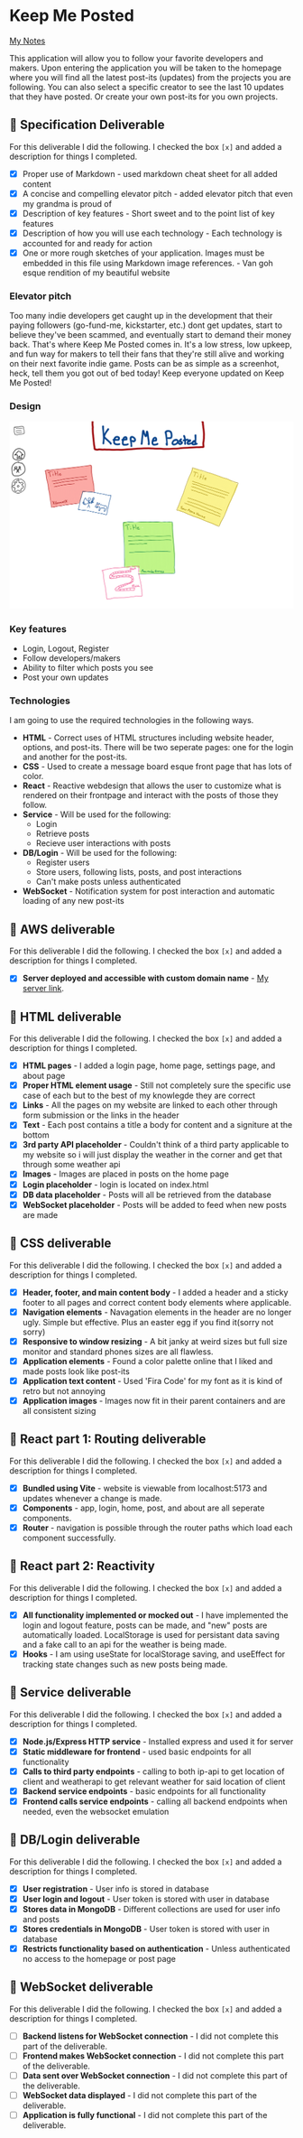 # Keep Me Posted

[My Notes](notes.md)

This application will allow you to follow your favorite developers and makers. Upon entering the application you will be taken to the homepage where you will find all the latest post-its (updates) from the projects you are following. You can also select a specific creator to see the last 10 updates that they have posted. Or create your own post-its for you own projects.


## 🚀 Specification Deliverable

For this deliverable I did the following. I checked the box `[x]` and added a description for things I completed.

- [x] Proper use of Markdown - used markdown cheat sheet for all added content
- [x] A concise and compelling elevator pitch - added elevator pitch that even my grandma is proud of
- [x] Description of key features - Short sweet and to the point list of key features 
- [x] Description of how you will use each technology - Each technology is accounted for and ready for action
- [x] One or more rough sketches of your application. Images must be embedded in this file using Markdown image references. - Van goh esque rendition of my beautiful website

### Elevator pitch

Too many indie developers get caught up in the development that their paying followers (go-fund-me, kickstarter, etc.) dont get updates, start to believe they've been scammed, and eventually start to demand their money back. That's where Keep Me Posted comes in. It's a low stress, low upkeep, and fun way for makers to tell their fans that they're still alive and working on their next favorite indie game. Posts can be as simple as a screenhot, heck, tell them you got out of bed today! Keep everyone updated on Keep Me Posted!

### Design

![Design image](/Photos/KMPmockup%20P2.png)


### Key features

- Login, Logout, Register
- Follow developers/makers
- Ability to filter which posts you see
- Post your own updates


### Technologies

I am going to use the required technologies in the following ways.

- **HTML** - Correct uses of HTML structures including website header, options, and post-its. There will be two seperate pages: one for the login and another for the post-its.
- **CSS** - Used to create a message board esque front page that has lots of color.
- **React** - Reactive webdesign that allows the user to customize what is rendered on their frontpage and interact with the posts of those they follow.
- **Service** - Will be used for the following:
     - Login
     - Retrieve posts
     - Recieve user interactions with posts
- **DB/Login** - Will be used for the following:
     - Register users
     - Store users, following lists, posts, and post interactions
     - Can't make posts unless authenticated
- **WebSocket** - Notification system for post interaction and automatic loading of any new post-its

## 🚀 AWS deliverable

For this deliverable I did the following. I checked the box `[x]` and added a description for things I completed.

- [x] **Server deployed and accessible with custom domain name** - [My server link](https://keepmeposted.click).

## 🚀 HTML deliverable

For this deliverable I did the following. I checked the box `[x]` and added a description for things I completed.

- [x] **HTML pages** - I added a login page, home page, settings page, and about page
- [x] **Proper HTML element usage** - Still not completely sure the specific use case of each but to the best of my knowlegde they are correct
- [x] **Links** - All the pages on my website are linked to each other through form submission or the links in the header
- [x] **Text** - Each post contains a title a body for content and a signiture at the bottom
- [x] **3rd party API placeholder** - Couldn't think of a third party applicable to my website so i will just display the weather in the corner and get that through some weather api
- [x] **Images** - Images are placed in posts on the home page
- [x] **Login placeholder** - login is located on index.html
- [X] **DB data placeholder** - Posts will all be retrieved from the database
- [x] **WebSocket placeholder** - Posts will be added to feed when new posts are made

## 🚀 CSS deliverable

For this deliverable I did the following. I checked the box `[x]` and added a description for things I completed.

- [x] **Header, footer, and main content body** - I added a header and a sticky footer to all pages and correct content body elements where applicable.
- [x] **Navigation elements** - Navagation elements in the header are no longer ugly. Simple but effective. Plus an easter egg if you find it(sorry not sorry)
- [x] **Responsive to window resizing** - A bit janky at weird sizes but full size monitor and standard phones sizes are all flawless.
- [x] **Application elements** - Found a color palette online that I liked and made posts look like post-its
- [x] **Application text content** - Used 'Fira Code' for my font as it is kind of retro but not annoying
- [x] **Application images** - Images now fit in their parent containers and are all consistent sizing

## 🚀 React part 1: Routing deliverable

For this deliverable I did the following. I checked the box `[x]` and added a description for things I completed.

- [x] **Bundled using Vite** - website is viewable from localhost:5173 and updates whenever a change is made.
- [x] **Components** - app, login, home, post, and about are all seperate components.
- [x] **Router** - navigation is possible through the router paths which load each component successfully.

## 🚀 React part 2: Reactivity

For this deliverable I did the following. I checked the box `[x]` and added a description for things I completed.

- [x] **All functionality implemented or mocked out** - I have implemented the login and logout feature, posts can be made, and "new" posts are automatically loaded. LocalStorage is used for persistant data saving and a fake call to an api for the weather is being made.
- [x] **Hooks** - I am using useState for localStorage saving, and useEffect for tracking state changes such as new posts being made.

## 🚀 Service deliverable

For this deliverable I did the following. I checked the box `[x]` and added a description for things I completed.

- [x] **Node.js/Express HTTP service** - Installed express and used it for server
- [x] **Static middleware for frontend** - used basic endpoints for all functionality
- [x] **Calls to third party endpoints** - calling to both ip-api to get location of client and weatherapi to get relevant weather for said location of client
- [x] **Backend service endpoints** - basic endpoints for all functionality
- [x] **Frontend calls service endpoints** - calling all backend endpoints when needed, even the websocket emulation

## 🚀 DB/Login deliverable

For this deliverable I did the following. I checked the box `[x]` and added a description for things I completed.

- [x] **User registration** - User info is stored in database
- [x] **User login and logout** - User token is stored with user in database
- [x] **Stores data in MongoDB** - Different collections are used for user info and posts
- [x] **Stores credentials in MongoDB** - User token is stored with user in database
- [x] **Restricts functionality based on authentication** - Unless authenticated no access to the homepage or post page

## 🚀 WebSocket deliverable

For this deliverable I did the following. I checked the box `[x]` and added a description for things I completed.

- [ ] **Backend listens for WebSocket connection** - I did not complete this part of the deliverable.
- [ ] **Frontend makes WebSocket connection** - I did not complete this part of the deliverable.
- [ ] **Data sent over WebSocket connection** - I did not complete this part of the deliverable.
- [ ] **WebSocket data displayed** - I did not complete this part of the deliverable.
- [ ] **Application is fully functional** - I did not complete this part of the deliverable.
